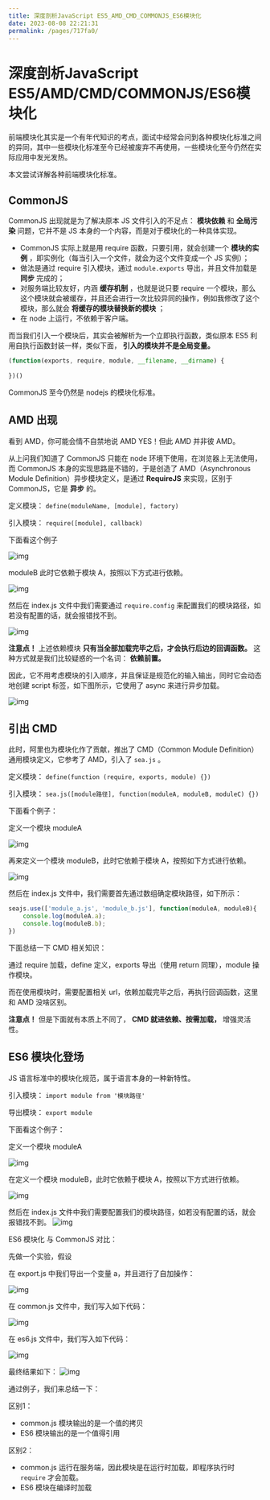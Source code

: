 ```yaml
---
title: 深度剖析JavaScript ES5_AMD_CMD_COMMONJS_ES6模块化
date: 2023-08-08 22:21:31
permalink: /pages/717fa0/
---
```

# 深度剖析JavaScript ES5/AMD/CMD/COMMONJS/ES6模块化

前端模块化其实是一个有年代知识的考点，面试中经常会问到各种模块化标准之间的异同，其中一些模块化标准至今已经被废弃不再使用，一些模块化至今仍然在实际应用中发光发热。

本文尝试详解各种前端模块化标准。

## CommonJS

CommonJS 出现就是为了解决原本 JS 文件引入的不足点： **模块依赖** 和 **全局污染** 问题，它并不是 JS 本身的一个内容，而是对于模块化的一种具体实现。

*   CommonJS 实际上就是用 require 函数，只要引用，就会创建一个 **模块的实例** ，即实例化（每当引入一个文件，就会为这个文件变成一个 JS 实例）；
*   做法是通过 require 引入模块，通过 `module.exports` 导出，并且文件加载是 **同步** 完成的；
*   对服务端比较友好，内涵 **缓存机制** ，也就是说只要 require 一个模块，那么这个模块就会被缓存，并且还会进行一次比较异同的操作，例如我修改了这个模块，那么就会 **将缓存的模块替换新的模块** ；
*   在 node 上运行，不依赖于客户端。

而当我们引入一个模块后，其实会被解析为一个立即执行函数，类似原本 ES5 利用自执行函数封装一样，类似下面， **引入的模块并不是全局变量。** 

```js
(function(exports, require, module, __filename, __dirname) {
  
})()
```

CommonJS 至今仍然是 nodejs 的模块化标准。

## AMD 出现

看到 AMD，你可能会情不自禁地说 AMD YES！但此 AMD 并非彼 AMD。

从上问我们知道了 CommonJS 只能在 node 环境下使用，在浏览器上无法使用，而 CommonJS 本身的实现思路是不错的，于是创造了 AMD（Asynchronous Module Definition）异步模块定义，是通过 **RequireJS** 来实现，区别于 CommonJS，它是 **异步** 的。

定义模块： `define(moduleName, [module], factory)`

引入模块： `require([module], callback)`

下面看这个例子

![img](https://p3-juejin.byteimg.com/tos-cn-i-k3u1fbpfcp/457469ddb0b5410dab47ecaecd8f2910~tplv-k3u1fbpfcp-zoom-1.image?imageslim)

moduleB 此时它依赖于模块 A，按照以下方式进行依赖。

![img](https://p3-juejin.byteimg.com/tos-cn-i-k3u1fbpfcp/900a9120ce26482e9d04124d2218387f~tplv-k3u1fbpfcp-zoom-1.image?imageslim)

然后在 index.js 文件中我们需要通过 `require.config` 来配置我们的模块路径，如若没有配置的话，就会报错找不到。

![img](https://p3-juejin.byteimg.com/tos-cn-i-k3u1fbpfcp/fa67ed094f254b4885f9266c7e5e80bb~tplv-k3u1fbpfcp-zoom-1.image?imageslim)

**注意点！** 上述依赖模块 **只有当全部加载完毕之后，才会执行后边的回调函数。** 这种方式就是我们比较疑惑的一个名词： **依赖前置。**

因此，它不用考虑模块的引入顺序，并且保证是规范化的输入输出，同时它会动态地创建 script 标签，如下图所示，它使用了 async 来进行异步加载。

![img](https://p3-juejin.byteimg.com/tos-cn-i-k3u1fbpfcp/4c409c1c3225485d9e84efe870540ec9~tplv-k3u1fbpfcp-zoom-1.image?imageslim)

## 引出 CMD

此时，阿里也为模块化作了贡献，推出了 CMD（Common Module Definition）通用模块定义，它参考了 AMD，引入了 `sea.js` 。

定义模块： `define(function (require, exports, module) {})`

引入模块： `sea.js([module路径], function(moduleA, moduleB, moduleC) {})`

下面看个例子：

定义一个模块 moduleA

![img](https://p3-juejin.byteimg.com/tos-cn-i-k3u1fbpfcp/52c400b688294feebd57999ef8d98623~tplv-k3u1fbpfcp-zoom-1.image?imageslim)

再来定义一个模块 moduleB，此时它依赖于模块 A，按照如下方式进行依赖。

![img](https://p3-juejin.byteimg.com/tos-cn-i-k3u1fbpfcp/146a6b04380d4d3aab840a59ed593b8b~tplv-k3u1fbpfcp-zoom-1.image?imageslim)

然后在 index.js 文件中，我们需要首先通过数组确定模块路径，如下所示：

```js
seajs.use(['module_a.js', 'module_b.js'], function(moduleA, moduleB){
    console.log(moduleA.a);
    console.log(moduleB.b);
})
```

下面总结一下 CMD 相关知识：

通过 require 加载，define 定义，exports 导出（使用 return 同理），module 操作模块。

而在使用模块时，需要配置相关 url，依赖加载完毕之后，再执行回调函数，这里和 AMD 没啥区别。

**注意点！** 但是下面就有本质上不同了， **CMD 就进依赖、按需加载，** 增强灵活性。

## ES6 模块化登场

JS 语言标准中的模块化规范，属于语言本身的一种新特性。

引入模块： `import module from '模块路径'`

导出模块： `export module`

下面看这个例子：

定义一个模块 moduleA

![img](https://p3-juejin.byteimg.com/tos-cn-i-k3u1fbpfcp/b371cba56e68462782de1c722fcd750f~tplv-k3u1fbpfcp-zoom-1.image?imageslim)

在定义一个模块 moduleB，此时它依赖于模块 A，按照以下方式进行依赖。

![img](https://p3-juejin.byteimg.com/tos-cn-i-k3u1fbpfcp/af41c25ee9b74086a2b621664d0cab5b~tplv-k3u1fbpfcp-zoom-1.image?imageslim)

然后在 index.js 文件中我们需要配置我们的模块路径，如若没有配置的话，就会报错找不到。 ![img](https:////p3-juejin.byteimg.com/tos-cn-i-k3u1fbpfcp/cfcb275888f0490ca8d84e8aedc86d11~tplv-k3u1fbpfcp-zoom-1.image)

ES6 模块化 与 CommonJS 对比：

先做一个实验，假设

在 export.js 中我们导出一个变量 a，并且进行了自加操作：

![img](https:////p3-juejin.byteimg.com/tos-cn-i-k3u1fbpfcp/9385f74ff5fb4de0ab9c9d84f798fa23~tplv-k3u1fbpfcp-zoom-1.image)

在 common.js 文件中，我们写入如下代码：

![img](https:////p3-juejin.byteimg.com/tos-cn-i-k3u1fbpfcp/408b2a0fd1c740b199c77b4856e38227~tplv-k3u1fbpfcp-zoom-1.image)

在 es6.js 文件中，我们写入如下代码：

![img](https:////p3-juejin.byteimg.com/tos-cn-i-k3u1fbpfcp/1eb2106be651401b90318d74c64d8450~tplv-k3u1fbpfcp-zoom-1.image)

最终结果如下： ![img](https:////p3-juejin.byteimg.com/tos-cn-i-k3u1fbpfcp/c73633ec304b4dbf902e2fabffaae4b6~tplv-k3u1fbpfcp-zoom-1.image)

通过例子，我们来总结一下：

区别1：

-   common.js 模块输出的是一个值的拷贝
-   ES6 模块输出的是一个值得引用

区别2：

-   common.js 运行在服务端，因此模块是在运行时加载，即程序执行时 `require` 才会加载。
-   ES6 模块在编译时加载

